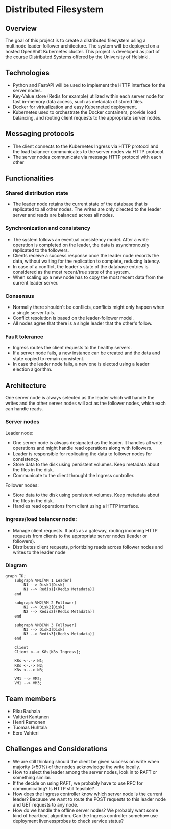 # Distributed Filesystem

## Overview

The goal of this project is to create a distributed filesystem using a multinode leader-follower architecture. The system will be deployed on a hosted OpenShift Kubernetes cluster. This project is developed as part of the course [Distributed Systems](https://studies.helsinki.fi/kurssit/opintojakso/otm-1b26b72f-19c4-424f-8524-e917b67a659d) offered by the University of Helsinki.

## Technologies

- Python and FastAPI will be used to implement the HTTP interface for the server nodes.
- Key-Value store (Redis for example) utilized within each server node for fast in-memory data access, such as metadata of stored files.
- Docker for virtualization and easy Kuberneted deployment.
- Kubernetes used to orchestrate the Docker containers, provide load balancing, and routing client requests to the appropriate server nodes.

## Messaging protocols

- The client connects to the Kubernetes Ingress via HTTP protocol and the load balancer communicates to the server nodes via HTTP protocol.
- The server nodes communicate via message HTTP protocol with each other

## Functionalities

### Shared distribution state

- The leader node retains the current state of the database that is replicated to all other nodes. The writes are only directed to the leader server and reads are balanced across all nodes.

### Synchronization and consistency

- The system follows an eventual consistency model. After a write operation is completed on the leader, the data is asynchronously replicated to the followers.
- Clients receive a success response once the leader node records the data, without waiting for the replication to complete, reducing latency.
- In case of a conflict, the leader's state of the database entries is considered as the most recent/true state of the system.
- When scaling up a new node has to copy the most recent data from the current leader server.

### Consensus

- Normally there shouldn't be conflicts, conflicts might only happen when a single server fails.
- Conflict resolution is based on the leader-follower model.
- All nodes agree that there is a single leader that the other's follow.

### Fault tolerance

- Ingress routes the client requests to the healthy servers.
- If a server node fails, a new instance can be created and the data and state copied to remain consistent.
- In case the leader node fails, a new one is elected using a leader election algorithm.

## Architecture

One server node is always selected as the leader which will handle the writes and the other server nodes will act as the follower nodes, which each can handle reads.

### Server nodes

Leader node:

- One server node is always designated as the leader. It handles all write operations and might handle read operations along with followers.
- Leader is responsible for replicating the data to follower nodes for consistency.
- Store data to the disk using persistent volumes. Keep metadata about the files in the disk.
- Communicate to the client throught the Ingress controller.

Follower nodes:

- Store data to the disk using persistent volumes. Keep metadata about the files in the disk.
- Handles read operations from client using a HTTP interface.

### Ingress/load balancer node:

- Manage client requests. It acts as a gateway, routing incoming HTTP requests from clients to the appropriate server nodes (leader or followers).
- Distributes client requests, prioritizing reads across follower nodes and writes to the leader node

### Diagram

```mermaid
graph TD;
    subgraph VM1[VM 1 Leader]
        N1 --> Disk1[Disk]
        N1 --> Redis1[(Redis Metadata)]
    end

    subgraph VM2[VM 2 Follower]
        N2 --> Disk2[Disk]
        N2 --> Redis2[(Redis Metadata)]
    end

    subgraph VM3[VM 3 Follower]
        N3 --> Disk3[Disk]
        N3 --> Redis3[(Redis Metadata)]
    end

    Client
    Client <--> K8s[K8s Ingress];

    K8s <-.-> N1;
    K8s <-.-> N2;
    K8s <-.-> N3;

    VM1 --> VM2;
    VM1 --> VM3;
```

## Team members

- Riku Rauhala
- Valtteri Kantanen
- Henri Remonen
- Tuomas Huhtala
- Eero Vahteri


## Challenges and Considerations

- We are still thinking should the client be given success on write when majority (>50%) of the nodes acknowledge the write locally.
- How to select the leader among the server nodes, look in to RAFT or something similar.
- If the decide on using RAFT, we probably have to use RPC for communicating? Is HTTP still feasible?
- How does the Ingress controller know which server node is the current leader? Because we want to route the POST requests to this leader node and GET requests to any node.
- How do we handle the offline server nodes? We probably want some kind of heartbeat algorithm. Can the Ingress controller somehow use deployment livenessprobes to check service status?